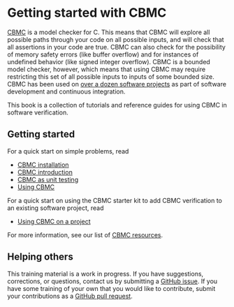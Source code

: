 # Getting started with CBMC

[CBMC](https://github.com/diffblue/cbmc) is a model checker for
C. This means that CBMC will explore all possible paths through your code
on all possible inputs, and will check that all assertions in your code are
true.
CBMC can also check for the possibility of
memory safety errors (like buffer overflow) and for instances of
undefined behavior (like signed integer overflow).
CBMC is a bounded model checker, however, which means that using CBMC may
require restricting this set of all possible inputs to inputs of some
bounded size.
CBMC has been used on
[over a dozen software projects](projects.md) as part of software
development and continuous integration.

This book is a collection of tutorials and reference guides for using
CBMC in software verification.

## Getting started

For a quick start on simple problems, read
  * [CBMC installation](installation.md)
  * [CBMC introduction](cbmc/overview/introduction.md)
  * [CBMC as unit testing](cbmc/overview/unit-testing.md)
  * [Using CBMC](cbmc/overview)

For a quick start on using the CBMC starter kit to add CBMC verification
to an existing software project, read
  * [Using CBMC on a project](starter-kit/overview)

For more information, see our list of [CBMC resources](resources.md).

## Helping others

This training material is a work in progress.  If you have suggestions,
corrections, or questions, contact us by submitting a
[GitHub issue](https://github.com/model-checking/cbmc-training/issues).
If you have some training of your own that you would like to contribute,
submit your contributions as a
[GitHub pull request](https://github.com/model-checking/cbmc-training/pulls).
